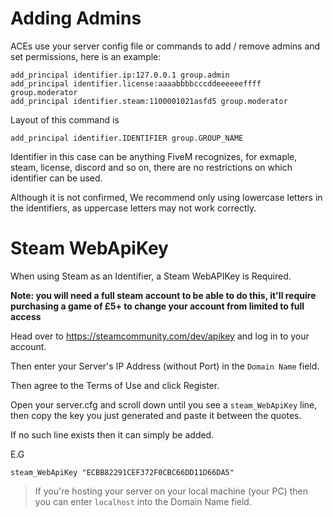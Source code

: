 # Adding Admins

ACEs use your server config file or commands to add / remove admins and set permissions, here is an example:

```
add_principal identifier.ip:127.0.0.1 group.admin
add_principal identifier.license:aaaabbbbcccddeeeeeeffff group.moderator
add_principal identifier.steam:1100001021asfd5 group.moderator
```
Layout of this command is

```
add_principal identifier.IDENTIFIER group.GROUP_NAME
```

Identifier in this case can be anything FiveM recognizes, for exmaple, steam, license, discord and so on, there are no restrictions on which identifier can be used.



Although it is not confirmed, We recommend only using lowercase letters in the identifiers, as uppercase letters may not work correctly.

# Steam WebApiKey

When using Steam as an Identifier, a Steam WebAPIKey is Required.

**Note: you will need a full steam account to be able to do this, it'll require purchasing a game of £5+ to change your account from limited to full access**

Head over to https://steamcommunity.com/dev/apikey and log in to your account.

Then enter your Server's IP Address (without Port) in the `Domain Name` field.

Then agree to the Terms of Use and click Register.

Open your server.cfg and scroll down until you see a `steam_WebApiKey` line, then copy the key you just generated and paste it between the quotes.

If no such line exists then it can simply be added.

E.G
```
steam_WebApiKey "ECBB82291CEF372F0CBC66DD11D66DA5"
```

> If you're hosting your server on your local machine (your PC) then you can enter `localhost` into the Domain Name field.

